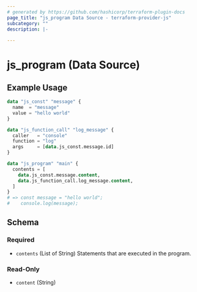 ```yaml
---
# generated by https://github.com/hashicorp/terraform-plugin-docs
page_title: "js_program Data Source - terraform-provider-js"
subcategory: ""
description: |-
  
---
```


# js_program (Data Source)



## Example Usage

```terraform
data "js_const" "message" {
  name  = "message"
  value = "hello world"
}

data "js_function_call" "log_message" {
  caller   = "console"
  function = "log"
  args     = [data.js_const.message.id]
}

data "js_program" "main" {
  contents = [
    data.js_const.message.content,
    data.js_function_call.log_message.content,
  ]
}
# => const message = "hello world";
#    console.log(message);
```

<!-- schema generated by tfplugindocs -->
## Schema

### Required

- `contents` (List of String) Statements that are executed in the program.

### Read-Only

- `content` (String)
